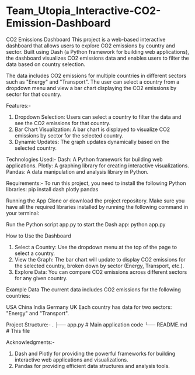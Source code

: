 # Team_Utopia_Interactive-CO2-Emission-Dashboard
CO2 Emissions Dashboard
This project is a web-based interactive dashboard that allows users to explore CO2 emissions by country and sector. Built using Dash (a Python framework for building web applications), the dashboard visualizes CO2 emissions data and enables users to filter the data based on country selection.

The data includes CO2 emissions for multiple countries in different sectors such as "Energy" and "Transport". The user can select a country from a dropdown menu and view a bar chart displaying the CO2 emissions by sector for that country.

Features:-
1. Dropdown Selection: Users can select a country to filter the data and see the CO2 emissions for that country.
2. Bar Chart Visualization: A bar chart is displayed to visualize CO2 emissions by sector for the selected country.
3. Dynamic Updates: The graph updates dynamically based on the selected country.
   
Technologies Used:-
Dash: A Python framework for building web applications.
Plotly: A graphing library for creating interactive visualizations.
Pandas: A data manipulation and analysis library in Python.

Requirements:-
To run this project, you need to install the following Python libraries:
pip install dash plotly pandas

Running the App
Clone or download the project repository.
Make sure you have all the required libraries installed by running the following command in your terminal:

Run the Python script app.py to start the Dash app:
python app.py

How to Use the Dashboard
1. Select a Country: Use the dropdown menu at the top of the page to select a country.
2. View the Graph: The bar chart will update to display CO2 emissions for the selected country, broken down by sector (Energy, Transport, etc.).
3. Explore Data: You can compare CO2 emissions across different sectors for any given country.

Example Data
The current data includes CO2 emissions for the following countries:

USA
China
India
Germany
UK
Each country has data for two sectors: "Energy" and "Transport".

Project Structure:-
.
├── app.py                # Main application code
└── README.md             # This file

Acknowledgments:-
1. Dash and Plotly for providing the powerful frameworks for building interactive web applications and visualizations.
2. Pandas for providing efficient data structures and analysis tools.


